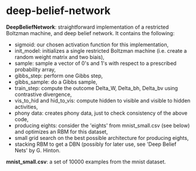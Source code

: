 # deep-belief-network

**DeepBeliefNetwork**: straightforward implementation of a restricted Boltzman machine, and deep belief network. It contains the following:
  * sigmoid: our chosen activation function for this implementation,
  * init_model: initializes a single restricted Boltzman machine (i.e. create a random weight matrix and two biais),
  * sample: sample a vector of 0's and 1's with respect to a prescribed probability array,
  * gibbs_step: perform one Gibbs step,
  * gibbs_sample: do a Gibbs sample,
  * train_step: compute the outcome Delta_W, Delta_bh, Delta_bv using contrastive divergence, 
  * vis_to_hid and hid_to_vis: compute hidden to visible and visible to hidden activities,
  * phony data: creates phony data, just to check consistency of the above code,
  * producing eights: consider the 'eights' from mnist_small.csv (see below) and optimizes an RBM for this dataset,
  * small grid search on the best possible architecture for producing eights,
  * stacking RBM to get a DBN (possibly for later use, see 'Deep Belief Nets' by G. Hinton. 
  
**mnist_small.csv**: a set of 10000 examples from the mnist dataset.
